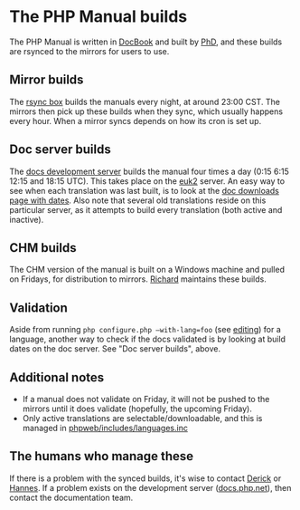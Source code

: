 # The PHP Manual builds

The PHP Manual is written in [DocBook][docbook] and built by [PhD][phd], and
these builds are rsynced to the mirrors for users to use.

## Mirror builds
The [rsync box][rsync.php.net] builds the manuals every night, at around 23:00 CST.
The mirrors then pick up these builds when they sync, which usually happens every hour.
When a mirror syncs depends on how its cron is set up.

## Doc server builds
The [docs development server][docs.php.net] builds the manual four times a day
(0:15 6:15 12:15 and 18:15 UTC). This takes place on the [euk2][euk2] server.
An easy way to see when each translation was last built, is to look at the
[doc downloads page with dates][download-docs]. Also note that several old
translations reside on this particular server, as it attempts to build every
translation (both active and inactive).

## CHM builds
The CHM version of the manual is built on a Windows machine and pulled on Fridays,
for distribution to mirrors. [Richard][rquadling] maintains these builds.

## Validation
Aside from running `php configure.php –with-lang=foo` (see [editing](editing.php))
for a language, another way to check if the docs validated is by looking at build
dates on the doc server. See "Doc server builds", above.

## Additional notes
- If a manual does not validate on Friday, it will not be pushed to the mirrors
  until it does validate (hopefully, the upcoming Friday).
- Only active translations are selectable/downloadable, and this is managed in
  [phpweb/includes/languages.inc][languages.inc]

## The humans who manage these
If there is a problem with the synced builds, it's wise to contact
[Derick][derick] or [Hannes][bjori].
If a problem exists on the development server ([docs.php.net][docs.php.net]),
then contact the documentation team.

[docbook]: http://www.docbook.org/
[phd]: http://doc.php.net/phd.php
[rsync.php.net]: https://wiki.php.net/systems/sc2
[docs.php.net]: http://docs.php.net
[euk2]: https://wiki.php.net/systems/euk2
[download-docs]: http://docs.php.net/download-docs.php?sizes=1
[fetch-chms]: http://svn.php.net/viewvc/phpdoc/doc-base/trunk/scripts/fetch-chms.php?view=markup
[languages.inc]: http://git.php.net/?p=web/php.git;a=blob;f=include/languages.inc
[rquadling]: http://people.php.net/rquadling
[derick]: http://people.php.net/derick
[bjori]: http://people.php.net/bjori
